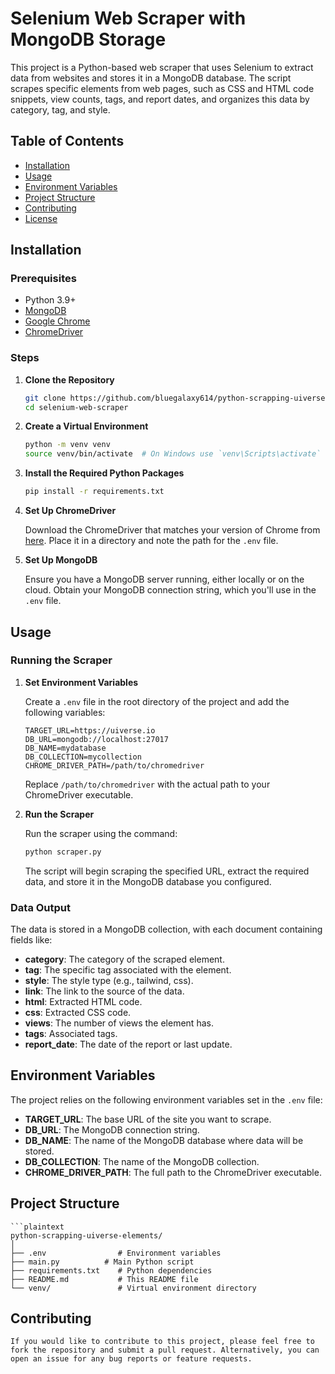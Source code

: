 # Selenium Web Scraper with MongoDB Storage

This project is a Python-based web scraper that uses Selenium to extract data from websites and stores it in a MongoDB database. The script scrapes specific elements from web pages, such as CSS and HTML code snippets, view counts, tags, and report dates, and organizes this data by category, tag, and style.

## Table of Contents

- [Installation](#installation)
- [Usage](#usage)
- [Environment Variables](#environment-variables)
- [Project Structure](#project-structure)
- [Contributing](#contributing)
- [License](#license)

## Installation

### Prerequisites

- Python 3.9+
- [MongoDB](https://www.mongodb.com/)
- [Google Chrome](https://www.google.com/chrome/)
- [ChromeDriver](https://sites.google.com/a/chromium.org/chromedriver/downloads)

### Steps

1. **Clone the Repository**

    ```bash
    git clone https://github.com/bluegalaxy614/python-scrapping-uiverse-elements
    cd selenium-web-scraper
    ```

2. **Create a Virtual Environment**

    ```bash
    python -m venv venv
    source venv/bin/activate  # On Windows use `venv\Scripts\activate`
    ```

3. **Install the Required Python Packages**

    ```bash
    pip install -r requirements.txt
    ```

4. **Set Up ChromeDriver**

    Download the ChromeDriver that matches your version of Chrome from [here](https://sites.google.com/a/chromium.org/chromedriver/downloads). Place it in a directory and note the path for the `.env` file.

5. **Set Up MongoDB**

    Ensure you have a MongoDB server running, either locally or on the cloud. Obtain your MongoDB connection string, which you'll use in the `.env` file.

## Usage

### Running the Scraper

1. **Set Environment Variables**

    Create a `.env` file in the root directory of the project and add the following variables:

    ```plaintext
    TARGET_URL=https://uiverse.io
    DB_URL=mongodb://localhost:27017
    DB_NAME=mydatabase
    DB_COLLECTION=mycollection
    CHROME_DRIVER_PATH=/path/to/chromedriver
    ```

    Replace `/path/to/chromedriver` with the actual path to your ChromeDriver executable.

2. **Run the Scraper**

    Run the scraper using the command:

    ```bash
    python scraper.py
    ```

    The script will begin scraping the specified URL, extract the required data, and store it in the MongoDB database you configured.

### Data Output

The data is stored in a MongoDB collection, with each document containing fields like:

- **category**: The category of the scraped element.
- **tag**: The specific tag associated with the element.
- **style**: The style type (e.g., tailwind, css).
- **link**: The link to the source of the data.
- **html**: Extracted HTML code.
- **css**: Extracted CSS code.
- **views**: The number of views the element has.
- **tags**: Associated tags.
- **report_date**: The date of the report or last update.

## Environment Variables

The project relies on the following environment variables set in the `.env` file:

- **TARGET_URL**: The base URL of the site you want to scrape.
- **DB_URL**: The MongoDB connection string.
- **DB_NAME**: The name of the MongoDB database where data will be stored.
- **DB_COLLECTION**: The name of the MongoDB collection.
- **CHROME_DRIVER_PATH**: The full path to the ChromeDriver executable.

## Project Structure

    ```plaintext
    python-scrapping-uiverse-elements/
    │
    ├── .env                # Environment variables
    ├── main.py          # Main Python script
    ├── requirements.txt    # Python dependencies
    ├── README.md           # This README file
    └── venv/               # Virtual environment directory

## Contributing

    If you would like to contribute to this project, please feel free to fork the repository and submit a pull request. Alternatively, you can open an issue for any bug reports or feature requests.
